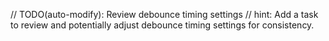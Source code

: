 // TODO(auto-modify): Review debounce timing settings
// hint: Add a task to review and potentially adjust debounce timing settings for consistency.
